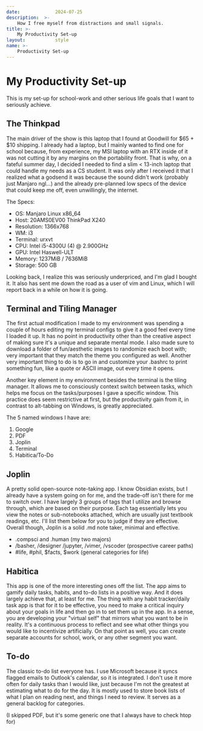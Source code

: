 ```yaml
---
date:             2024-07-25
description:  >-
    How I free myself from distractions and small signals.
title: >-
    My Productivity Set-up
layout:           style
name: >-
    Productivity Set-up
---
```


# My Productivity Set-up

This is my set-up for school-work and other serious life goals that I want to seriously achieve.

## The Thinkpad

The main driver of the show is this laptop that I found at Goodwill for $65 + $10 shipping. I already had a laptop, but I mainly wanted to find one for school because, from experience, my MSI laptop with an RTX inside of it was not cutting it by any margins on the portability front. That is why, on a fateful summer day, I decided I needed to find a slim < 13-inch laptop that could handle my needs as a CS student. It was only after I received it that I realized what a godsend it was because the sound didn't work (probably just Manjaro ngl...) and the already pre-planned low specs of the device that could keep me off, even unwillingly, the internet. 

The Specs:
* OS: Manjaro Linux x86_64
* Host: 20AMS0EV00 ThinkPad X240 
* Resolution: 1366x768
* WM: i3
* Terminal: urxvt
* CPU: Intel i5-4300U (4) @ 2.900GHz
* GPU: Intel Haswell-ULT 
* Memory: 1237MiB / 7636MiB
* Storage: 500 GB

Looking back, I realize this was seriously underpriced, and I'm glad I bought it. It also has sent me down the road as a user of vim and Linux, which I will report back in a while on how it is going.

## Terminal and Tiling Manager

The first actual modification I made to my environment was spending a couple of hours editing my terminal configs to give it a good feel every time I loaded it up. It has no point in productivity other than the creative aspect of making sure it's a unique and separate mental mode. I also made sure to download a folder of fun/aesthetic images to randomize each boot with; very important that they match the theme you configured as well. Another very important thing to do is to go in and customize your .bashrc to print something fun, like a quote or ASCII image, out every time it opens.

Another key element in my environment besides the terminal is the tiling manager. It allows me to consciously context switch between tasks, which helps me focus on the tasks/purposes I gave a specific window. This practice does seem restrictive at first, but the productivity gain from it, in contrast to alt-tabbing on Windows, is greatly appreciated.

The 5 named windows I have are:
1. Google
2. PDF
3. Joplin
4. Terminal
5. Habitica/To-Do

## Joplin

A pretty solid open-source note-taking app. I know Obsidian exists, but I already have a system going on for me, and the trade-off isn't there for me to switch over. I have largely 3 groups of tags that I utilize and browse through, which are based on their purpose. Each tag essentially lets you view the notes or sub-notebooks attached, which are usually just textbook readings, etc. I'll list them below for you to judge if they are effective. Overall though, Joplin is a solid .md note taker, minimal and effective.

* .compsci and .human (my two majors)
* /basher, /designer /jupyter, /vimer, /vscoder (prospective career paths)
* #life, #phil, $facts, $work (general categories for life)

## Habitica

This app is one of the more interesting ones off the list. The app aims to gamify daily tasks, habits, and to-do lists in a positive way. And it does largely achieve that, at least for me. The thing with any habit tracker/daily task app is that for it to be effective, you need to make a critical inquiry about your goals in life and then go in to set them up in the app. In a sense, you are developing your "virtual self" that mirrors what you want to be in reality. It's a continuous process to reflect and see what other things you would like to incentivize artificially. On that point as well, you can create separate accounts for school, work, or any other segment you want. 

## To-do

The classic to-do list everyone has. I use Microsoft because it syncs flagged emails to Outlook's calendar, so it is integrated. I don't use it more often for daily tasks than I would like, just because I'm not the greatest at estimating what to do for the day. It is mostly used to store book lists of what I plan on reading next, and things I need to review. It serves as a general backlog for categories.

(I skipped PDF, but it's some generic one that I always have to check htop for)


